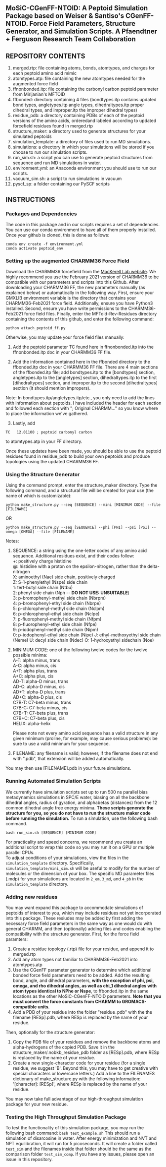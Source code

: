 ## MoSiC-CGenFF-NTOID: A Peptoid Simulation Package based on Weiser & Santiso's CGenFF-NTOID. Force Field Parameters, Structure Generator, and Simulation Scripts. A Pfaendtner + Ferguson Research Team Collaboration

## REPOSITORY CONTENTS
	
1. merged.rtp: file containing atoms, bonds, atomtypes, and charges for each peptoid amino acid mimic
2. atomtypes.atp: file containing the new atomtypes needed for the augmented force field
3. ffnonbonded.itp: file containing the carbonyl carbon peptoid parameter from Mirijanian's MFTOID
4. ffbonded: directory containing 4 files (bondtypes.itp contains updated bond types, angletypes.itp angle types, dihedraltypes.itp proper dihedral types, and improper.itp the improper dihedral types)
5. residue_pdb: a directory containing PDBs of each of the peptoid versions of the amino acids, orderedand labeled according to updated forcefield residues found in merged.rtp
6. structure_maker: a directory used to generate structures for your simulated peptoids
7. simulation_template: a directory of files used to run MD simulations.
8. simulations: a directory in which your simulations will be stored if you choose to run our simulation scripts.
9. run_sim.sh: a script you can use to generate peptoid structures from sequence and run MD simulations in water.
10. environment.yml: an Anaconda environment you should use to run our scripts.
11. vacuum_sim.sh: a script to run simulations in vacuum
12. pyscf_sp: a folder containing our PySCF scripts

## INSTRUCTIONS

### Packages and Dependencies

The code in this package and in our scripts requires a set of dependencies. You can use our conda environment to have all of them properly installed. Once your github is cloned, this is done as follows: 
```
conda env create -f environment.yml
conda activate peptoid_env
```

### Setting up the augmented CHARMM36 Force Field

Download the CHARMM36 forcefield from the [MacKerell Lab website](https://mackerell.umaryland.edu/charmm_ff.shtml#gromacs:~:text=charmm36%2Dfeb2021.ff.tgz). We highly recommend you use the February 2021 version of CHARMM36 to be compatible with our parameters and scripts into this Github. After downloading your CHARMM36 FF, the new parameters manually (as explained below) or automatically in the following way. First, ensure your GMXLIB environment variable is the directory that contains your CHARMM36-Feb2021 force field. Additionally, ensure you have Python3 installed. Second, ensure you have write permissions to the CHARMM36-Feb2021 force field files. Finally, enter the MFToid-Rev-Residues directory containing the contents of this github, and enter the following command: 

```
python attach_peptoid_ff.py
```

Otherwise, you may update your force field files manually:

1. Add the peptoid parameter TC found here in ffnonbonded.itp into the ffnonbonded.itp doc in your CHARMM36 FF file.

2. Add the information contained here in the ffbonded directory to the ffbonded.itp doc in your CHARMM36 FF file. There are 4 main sections of the ffbonded.itp file; add bondtypes.itp to the [bondtypes] section, angletypes.itp to the [angletypes] section, dihedraltypes.itp to the first [dihedraltypes] section, and improper.itp to the second [dihedraltypes] section (it should mention impropers).

Note: In bondtypes.itp/angletypes.itp/etc., you only need to add the lines with information about peptoids. I have included the header for each section and followed each section with "; Original CHARMM..." so you know where to place the information we've gathered.

3. Lastly, add 
```
TC   12.01100 ; peptoid carbonyl carbon
```
to atomtypes.atp in your FF directory.

Once these updates have been made, you should be able to use the peptoid residues found in residue_pdb to build your own peptoids and produce topologies using the updated CHARMM36 FF.

### Using the Structure Generator

Using the command prompt, enter the structure_maker directory. Type the following command, and a structural file will be created for your use (the name of which is customizable): 

```
python make_structure.py --seq [SEQUENCE] --mini [MINIMUM CODE] --file [FILENAME]
```
OR 
```
python make_structure.py --seq [SEQUENCE] --phi [PHI] --psi [PSI] --omega [OMEGA] --file [FILENAME]
```
Notes:
1. SEQUENCE: a string using the one-letter codes of any amino acid sequence. Additional residues exist, and their codes follow:  
    	+: positively charge histidine  
        @: histidine with a proton on the epsilon-nitrogen, rather than the delta-nitrogen  
   	X: aminoethyl (Nae) side chain, positively charged  
   	Z: S-1-phenylethyl (Nspe) side chain  
   	1: tert-butyl side chain (Ntbu)  
   	2: phenyl side chain (Nph -- **DO NOT USE: UNSUITABLE**)  
   	3: p-bromophenyl-methyl side chain (Nbrpm)  
   	4: p-bromophenyl-ethyl side chain (Nbrpe)  
  	5: p-chlorophenyl-methyl side chain (Nclpm)  
   	6: p-chlorophenyl-ethyl side chain (Nclpe)  
   	7: p-fluorophenyl-methyl side chain (Nfpm)  
   	8: p-fluorophenyl-ethyl side chain (Nfpe)  
   	9: p-iodophenyl-methyl side chain (Nipm)  
   	0: p-iodophenyl-ethyl side chain (Nipe)
   	J: ethyl-methoxyethyl side chain (Neme)
   	U: decyl side chain (Ndec)
   	O: 1-hydroxyethyl sidechain (Noe)
3. MINIMUM CODE: one of the following twelve codes for the twelve possible minima:  
  	A-T: alpha minus, trans  
   	A-C: alpha minus, cis  
   	A+T: alpha plus, trans  
   	A+C: alpha plus, cis  
    	AD-T: alpha-D minus, trans  
   	AD-C: alpha-D minus, cis  
	AD+T: alpha-D plus, trans  
   	AD+C: alpha-D plus, cis  
   	C7B-T: C7-beta minus, trans  
   	C7B-C: C7-beta minus, cis  
	C7B+T: C7-beta plus, trans  
   	C7B+C: C7-beta plus, cis  
	HELIX: alpha-helix

	Please note not every amino acid sequence has a valid structure in any given minimum (proline, for example, may cause serious problems): be sure to use a valid minimum for your sequence.  
4. FILENAME: any filename is valid; however, if the filename does not end with ".pdb", that extension will be added automatically.

You may then use [FILENAME].pdb in your future simulations.

### Running Automated Simulation Scripts
We currently have simulation scripts set up to run 500 ns parallel bias metadynamics simulations in SPC/E water, biasing on all the backbone dihedral angles, radius of gyration, and alphabetas (distances) from the 12 common dihedral angle free energy minima. **These scripts generate the structure for you, so you do not have to run the structure maker code before running the simulation.** To run a simulation, use the following bash command. 
```
bash run_sim.sh [SEQUENCE] [MINIMUM CODE]
```
For practicality and speed concerns, we recommend you create an additional script to wrap this code so you may run it on a GPU or multiple parallel CPUs.   
To adjust conditions of your simulations, view the files in the ```simulation_template``` directory. Specifically, ```simulation_template/mini_sim.sh``` will be useful to modify for the number of molecules or the dimension of your box. The specific MD parameter files (.mdp) for your simulations are located in `2_em`, `3_md`, and `4_pb` in the `simulation_template` directory.

### Adding new residues

You may want expand this package to accommodate simulations of peptoids of interest to you, which may include residues not yet incorporated into this package. These resiudes may be added by first adding the necessary force field parameters in the same way as one would do with general CHARMM, and then (optionally) adding files and codes enabling the compatibility with the structure generator. First, for the force field paramters:   
1. Create a residue topology (.rtp) file for your residue, and append it to merged.rtp
2. Add any atom types not familiar to CHARMM36-Feb2021 into atomtypes.atp   
3. Use the CGenFF parameter generator to determine which additional bonded force field parameters need to be added. Add the resulting bond, angle, and dihedral parameters, **with the exception of phi, psi, omega, and rho dihedral angles, as well as chi_1 dihedral angles with atom types identical to NPhe or Nspe**, to ffbonded.itp in the same locations as the other MoSiC-CGenFF-NTOID parameters. **Note that you must convert the force constants from CHARMM to GROMACS-compatible units**.
4. Add a PDB of your residue into the folder "residue_pdb" with the the filename [RESp].pdb, where RESp is replaced by the name of your residue.   

Then, optionally for the structure generator:
1. Copy the PDB file of your residues and remove the backbone atoms and alpha-hydrogens of the copied PDB. Save it in the structure_maker/.nobkb_residue_pdb folder as [RESp].pdb, where RESp is replaced by the name of your residue.
2. Create a new single-character code for your residue (for a single residue, we suggest 'B'. Beyond this, you may have to get creative with special characters or lowercase letters.) Add a line to the FILENAMES dictionary of make_structure.py  with the following information: '[character]: [RESp]', where RESp is replaced by the name of your residue.

You may now take full advantage of our high-throughput simulation package for your new residue.

### Testing the High Throughput Simulation Package

To test the functionality of this simulation package, you may run the following bash command: ```bash test_example.sh```
This should run a simulation of disarcosine in water. After energy minimization and NVT and NPT equilibration, it will run for 5 picoseconds. It will create a folder called ```test_sim``` and the filenames inside that folder should be the same as the comparison folder ```test_sim_comp```. If you have any issues, please open an issue in this repository.
